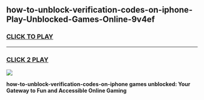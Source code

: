 
## how-to-unblock-verification-codes-on-iphone-Play-Unblocked-Games-Online-9v4ef
<h3>
<a href="https://premium76.site?title=how-to-unblock-verification-codes-on-iphone&ref=25A">CLICK TO PLAY</a></h3>
<hr>

<h3>
<a href="https://premium76.site?title=how-to-unblock-verification-codes-on-iphone&ref=25A">CLICK 2 PLAY</a>
  
</h3>

<a href="https://premium76.site?title=how-to-unblock-verification-codes-on-iphone&ref=25A"><img src="https://clearcache.store/games.png"></a>


**how-to-unblock-verification-codes-on-iphone games unblocked: Your Gateway to Fun and Accessible Online Gaming**
